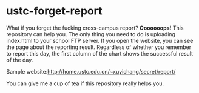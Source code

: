 # ustc-forget-report
What if you forget the fucking cross-campus report? **Ooooooops!** This repository can help you. The only thing you need to do is uploading index.html to your school FTP server. If you open the website, you can see the page about the reporting result. Regardless of whether you remember to report this day, the first column of the chart shows the successful result of the day.

Sample website:http://home.ustc.edu.cn/~xuyichang/secret/report/

You can give me a cup of tea if this repository really helps you.
